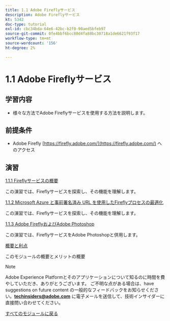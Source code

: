 ```yaml
---
title: 1.1 Adobe Fireflyサービス
description: Adobe Fireflyサービス
kt: 5342
doc-type: tutorial
exl-id: cbc34bda-64e6-42bc-b2f0-90aed5bfeb97
source-git-commit: 0fe4bbf6bcc80d4fa88bc30718a1de6621f93f17
workflow-type: tm+mt
source-wordcount: '156'
ht-degree: 2%

---
```


# 1.1 Adobe Fireflyサービス

## 学習内容

- 様々な方法でAdobe Fireflyサービスを使用する方法を説明します。

## 前提条件

- Adobe Firefly [https://firefly.adobe.com/](https://firefly.adobe.com/) へのアクセス

## 演習

[1.1.1 Fireflyサービスの概要](./ex1.md)

この演習では、Fireflyサービスを探索し、その機能を理解します。

[1.1.2 Microsoft Azure と事前署名済み URL を使用したFireflyプロセスの最適化](./ex2.md)

この演習では、Fireflyサービスを探索し、その機能を理解します。

[1.1.3 Adobe FireflyおよびAdobe Photoshop](./ex3.md)

この演習では、FireflyサービスをAdobe Photoshopと併用します。

[概要と利点](./summary.md)

このモジュールの概要とメリットの概要

>[!NOTE]
>
>Adobe Experience Platformとそのアプリケーションについて知るのに時間を費やしていただき、ありがとうございます。 ご不明な点がある場合は、have suggestions on future content の一般的なフィードバックをお知らせください。**techinsiders@adobe.com** に電子メールを送信して、技術インサイダーに直接問い合わせてください。

[すべてのモジュールに戻る](../../../overview.md)
